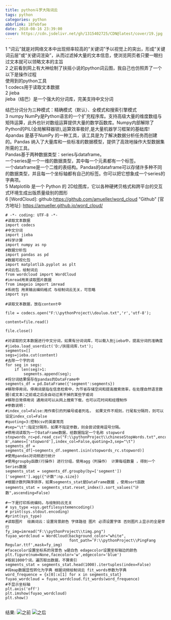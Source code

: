 ```yaml
---
title: python斗罗大陆词云
tags: python
categories: python
abbrlink: 18febfae
date: 2018-08-16 23:39:00
cover: https://cdn.jsdelivr.net/gh/1315402725/CDN@latest/cover/19.jpg
---
```


1 “词云”就是对网络文本中出现频率较高的“关键词”予以视觉上的突出，形成“关键词云层”或“关键词渲染”，从而过滤掉大量的文本信息，使浏览网页者只要一眼扫过文本就可以领略文本的主旨  
 2 之前看到网上有大神绘制了扶摇小说的python词云图，我自己也仿照弄了一个  
 以下是操作过程  
 使用到的python工具   
1 codecs用于读取文本数据  
2 jieba   
 jieba（结巴）是一个强大的分词库，完美支持中文分词   

结巴分词分为三种模式：精确模式（默认）、全模式和搜索引擎模式  
3  numpy NumPy是Python语言的一个扩充程序库。支持高级大量的维度数组与矩阵运算，此外也针对数组运算提供大量的数学函数库。Numpy内部解除了Python的PIL(全局解释器锁),运算效率极好,是大量机器学习框架的基础库!  
4pandas 是基于NumPy 的一种工具，该工具是为了解决数据分析任务而创建的。Pandas 纳入了大量库和一些标准的数据模型，提供了高效地操作大型数据集所需的工具。  
Pandas基于两种数据类型：series与dataframe。  
一个series是一个一维的数据类型，其中每一个元素都有一个标签。   
一个dataframe是一个二维的表结构。Pandas的dataframe可以存储许多种不同的数据类型，并且每一个坐标轴都有自己的标签。你可以把它想象成一个series的字典项。  
5 Matplotlib 是一个 Python 的 2D绘图库，它以各种硬拷贝格式和跨平台的交互式环境生成出版质量级别的图形  
6   [WordCloud]:  github:https://github.com/amueller/word_cloud  "Github"
[官方地址]: https://amueller.github.io/word_cloud/ 
<!-- more --> 
```
# -*- coding: UTF-8 -*-
#读取文本数据
import codecs
#中文分词
import jieba
#科学计算
import numpy as np
#数据分析包
import pandas as pd
#数据可视化包
import matplotlib.pyplot as plt
#词云包，绘制词云
from wordcloud import WordCloud
#imread用来读取图片数据
from imageio import imread
#系统包 用来输出编码格式 与绘制词云无关，可忽略
import sys

#读取文本数据，放在content中

file = codecs.open("F:\\pythonProject\\douluo.txt",'r','utf-8');

content=file.read()

file.close()

#对读取的文本数据进行中文分词，如果有分词词库，可以载入到jieba中，提高分词的准确度
#jieba.load_userdict('D:/扶摇词库.txt');
segments=[]
segs=jieba.cut(content)
#去除一个字的词
for seg in segs:
    if len(seg)>1:
        segments.append(seg);
#将分词结果保存在pandas的DataFrame中
segments_df = pd.DataFrame({'segment':segments})
#移除停用词，停用词是指在信息检索中，为节省存储空间和提高搜索效率，在处理自然语言数据(或文本)之前或之后会自动过来不掉的某些字或词
#移除日常停用词 通用词可以从网上搜索下载，也可以花时间和经理制作
#参数说明：
#index_col=False:用作索引的列编号或者列名， 如果文件不规则，行尾有分隔符，则可以设定index_col=False
#quoting=3:控制csv的英豪常亮
#sep="\t":指定分隔符，如果不指定参数，则会尝试使用逗号分隔。
#停用词读取为一个DataFrame数据，给数据指定一个名称 stopword
stopwords_rc=pd.read_csv("F:\\pythonProject\\chineseStopWords.txt",encoding='utf-8',names=['stopword'],index_col=False,quoting=3,sep="\t")
segments_df = segments_df[~segments_df.segment.isin(stopwords_rc.stopword)]
#使用pandas对词频进行统计
#使用groupby函数(行操作) 进行分组，使用agg（列操作） 计算每组数量 ，得到一个Series数据
segments_stat = segments_df.groupby(by=['segment'])['segment'].agg({"计数":np.size})
#根据计数列降序排序，如果segments_stat是DataFrame数据 ，使用sort函数
segments_stat = segments_stat.reset_index().sort_values("计数",ascending=False)

#一下是打印系统编码，与绘制码云无关
# sys_type =sys.getfilesystemencoding()
# print(sys.stdout.encoding)
#print(sys_type)
#读取图片  绘画词云：设置背景颜色 字体路径 图片 必须设置字体 否则图片上显示的全是举行
fy_img=imread("F:\\pythonProject\\timg.png")
fuyao_wordcloud = WordCloud(background_color="white",
                            font_path='F:\\pythonProject\\PingFang Regular.ttf',mask=fy_img)
#facecolor设置坐标系的背景色 w是白色 edagecolor设置坐标轴边的颜色
plt.figure(num=None,facecolor='w',edgecolor='blue')
#取前1000个词，遍历取出数据，不算索引
segments_stat = segments_stat.head(1000).itertuples(index=False)
#将map数据显性转化为字典 根据词频绘制词云 fit_words参数为字典
word_frequence = {x[0]:x[1] for x in segments_stat}
fuyao_wordcloud = fuyao_wordcloud.fit_words(word_frequence)
#不显示坐标轴
plt.axis('off')
plt.imshow(fuyao_wordcloud)
plt.show()


```

结果:
![之前](https://cdn.jsdelivr.net/gh/1315402725/CDN@latest/articelImag/pythondouluodalu/timg.png)
![之后](https://cdn.jsdelivr.net/gh/1315402725/CDN@latest/articelImag/pythondouluodalu/result.png)